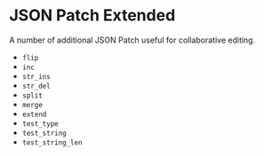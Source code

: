 # JSON Patch Extended

A number of additional JSON Patch useful for collaborative editing.

- `flip`
- `inc`
- `str_ins`
- `str_del`
- `split`
- `merge`
- `extend`
- `test_type`
- `test_string`
- `test_string_len`
